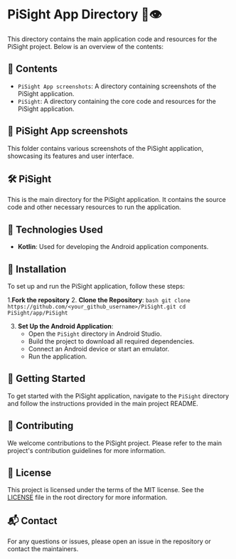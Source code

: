 # PiSight App Directory 📱👁️

This directory contains the main application code and resources for the PiSight project. Below is an overview of the contents:

## 📂 Contents

- `PiSight App screenshots`: A directory containing screenshots of the PiSight application.
- `PiSight`: A directory containing the core code and resources for the PiSight application.

## 📸 PiSight App screenshots

This folder contains various screenshots of the PiSight application, showcasing its features and user interface.

## 🛠️ PiSight

This is the main directory for the PiSight application. It contains the source code and other necessary resources to run the application.

## 🧰 Technologies Used

- **Kotlin**: Used for developing the Android application components.

## 🚀 Installation

To set up and run the PiSight application, follow these steps:

1.**Fork the repository**
2. **Clone the Repository**:
    ```bash
    git clone https://github.com/<your_github_username>/PiSight.git
    cd PiSight/app/PiSight
    ```

3. **Set Up the Android Application**:
    - Open the `PiSight` directory in Android Studio.
    - Build the project to download all required dependencies.
    - Connect an Android device or start an emulator.
    - Run the application.

## 📖 Getting Started

To get started with the PiSight application, navigate to the `PiSight` directory and follow the instructions provided in the main project README.

## 🙌 Contributing

We welcome contributions to the PiSight project. Please refer to the main project's contribution guidelines for more information.

## 📜 License

This project is licensed under the terms of the MIT license. See the [LICENSE](../LICENSE) file in the root directory for more information.

## 📬 Contact

For any questions or issues, please open an issue in the repository or contact the maintainers.
